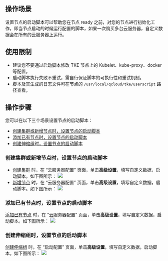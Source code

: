 ## 操作场景
设置节点的启动脚本可以帮助您在节点 ready 之前，对您的节点进行初始化工作，即当节点启动的时候运行配置的脚本，如果一次购买多台云服务器，自定义数据会在所有的云服务器上运行。

## 使用限制

- 建议您不要通过启动脚本修改 TKE 节点上的 Kubelet、kube-proxy、docker 等配置。
- 启动脚本执行失败不重试，需自行保证脚本的可执行性和重试机制。
- 脚本及其生成的日志文件可在节点的  `/usr/local/qcloud/tke/userscript` 路径查看。

## 操作步骤

您可以在以下三个场景设置节点的启动脚本：
- [创建集群或新增节点时，设置节点的启动脚本](#CreateClusterOrCreateNode)
- [添加已有节点时，设置节点的启动脚本](#CreateCVM)
- [创建伸缩组时，设置节点的启动脚本](#CreateFlexGroup)

<span id="CreateClusterOrCreateNode"></span>
### 创建集群或新增节点时，设置节点的启动脚本
- [创建集群](https://intl.cloud.tencent.com/document/product/457/30637) 时，在 “云服务器配置” 页面，单击**高级设置**，填写自定义数据，启动脚本。如下图所示：
![](https://main.qcloudimg.com/raw/fd22ee1caca15449ea74114d5462c6a4.png)
- [新增节点](https://intl.cloud.tencent.com/document/product/457/30652) 时，在 “云服务器配置” 页面，单击**高级设置**，填写自定义数据，启动脚本。如下图所示：
![](https://main.qcloudimg.com/raw/7b793fca3791823d14c45d17df6aa106.png)

<span id="CreateCVM"></span>
### 添加已有节点时，设置节点的启动脚本
[添加已有节点](https://intl.cloud.tencent.com/document/product/457/30652#addExistingNode) 时，在 “云服务器配置” 页面，单击**高级设置**，填写自定义数据，启动脚本。如下图所示：
![](https://main.qcloudimg.com/raw/94f828deadbc7bfc4d9ed8357ddfc84d.png)

<span id="CreateFlexGroup"></span>
### 创建伸缩组时，设置节点的启动脚本
[创建伸缩组](https://intl.cloud.tencent.com/document/product/457/30638) 时，在 “启动配置” 页面，单击**高级设置**，填写自定义数据，启动脚本。如下图所示：
![](https://main.qcloudimg.com/raw/13fb463e4ea280910701110ab20b09ab.png)




